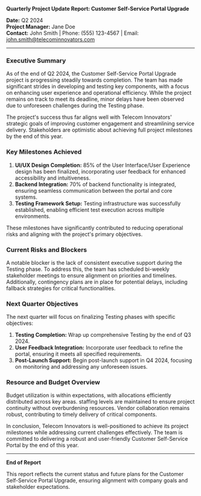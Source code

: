 

**Quarterly Project Update Report: Customer Self-Service Portal Upgrade**

**Date:** Q2 2024  
**Project Manager:** Jane Doe  
**Contact:** John Smith | Phone: (555) 123-4567 | Email: john.smith@telecominnovators.com

---

### Executive Summary

As of the end of Q2 2024, the Customer Self-Service Portal Upgrade project is progressing steadily towards completion. The team has made significant strides in developing and testing key components, with a focus on enhancing user experience and operational efficiency. While the project remains on track to meet its deadline, minor delays have been observed due to unforeseen challenges during the Testing phase.

The project's success thus far aligns well with Telecom Innovators' strategic goals of improving customer engagement and streamlining service delivery. Stakeholders are optimistic about achieving full project milestones by the end of this year.

### Key Milestones Achieved

1. **UI/UX Design Completion:** 85% of the User Interface/User Experience design has been finalized, incorporating user feedback for enhanced accessibility and intuitiveness.
2. **Backend Integration:** 70% of backend functionality is integrated, ensuring seamless communication between the portal and core systems.
3. **Testing Framework Setup:** Testing infrastructure was successfully established, enabling efficient test execution across multiple environments.

These milestones have significantly contributed to reducing operational risks and aligning with the project's primary objectives.

### Current Risks and Blockers

A notable blocker is the lack of consistent executive support during the Testing phase. To address this, the team has scheduled bi-weekly stakeholder meetings to ensure alignment on priorities and timelines. Additionally, contingency plans are in place for potential delays, including fallback strategies for critical functionalities.

### Next Quarter Objectives

The next quarter will focus on finalizing Testing phases with specific objectives:

1. **Testing Completion:** Wrap up comprehensive Testing by the end of Q3 2024.
2. **User Feedback Integration:** Incorporate user feedback to refine the portal, ensuring it meets all specified requirements.
3. **Post-Launch Support:** Begin post-launch support in Q4 2024, focusing on monitoring and addressing any unforeseen issues.

### Resource and Budget Overview

Budget utilization is within expectations, with allocations efficiently distributed across key areas. staffing levels are maintained to ensure project continuity without overburdening resources. Vendor collaboration remains robust, contributing to timely delivery of critical components.

In conclusion, Telecom Innovators is well-positioned to achieve its project milestones while addressing current challenges effectively. The team is committed to delivering a robust and user-friendly Customer Self-Service Portal by the end of this year.

---

**End of Report**

This report reflects the current status and future plans for the Customer Self-Service Portal Upgrade, ensuring alignment with company goals and stakeholder expectations.